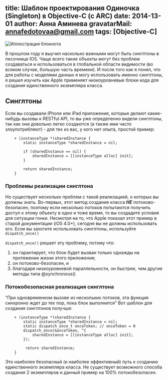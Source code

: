 title: Шаблон проектирования Одиночка (Singleton) в Objective-C  (с ARC)
date: 2014-13-01
author: Анна Аминева
gravatarMail: annafedotovaa@gmail.com
tags: [Objective-C]
---


![Иллюстрация блокнота](/blog/images/singleton1.jpg)

В прошлом году я выучил насколько важными могут быть синглтоны в песочнице IOS. Чаще всего такие объекты могут без проблем создаваться и использоваться в глобальной области видимости (во всяком случае, большую часть времени). И после того как я понял, что для работы с моделями данных я могу использовать именно синглтоны, я решил изучить как Apple применяет низкоуровневые блоки кода для создания единственного экземпляра класса.

<!-- more -->

## Синглтоны

Если вы создавали iPhone или iPad приложения, которые делают какие-нибудь вызовы к RESTful API, то вы уже определенно видели синглтоны, так как они довольно легко создаются (а также ими часто злоупотребляют) - для тех из вас, у кого нет опыта, простой пример:
```objc
    + (instanceType *)sharedInstance {
        static instanceType *sharedInstance = nil;

        if (sharedInstance == nil) {
            sharedInstance = [[instanceType alloc] init];
        }

        return sharedInstance;
    }
```

### Проблемы реализации синглтона

Но существует несколько проблем с такой реализацией, о которых вы должны знать. 
Во-первых, этот метод создания класса ***НЕ*** потоково-безопасен, поэтому если несколько потоков попытаются получить доступ к этому объекту в одно и тоже время, то вы создадите условия для ситуации гонки.
Несмотря на то, что Apple показал этот пример в старой документации (iOS 4.0+), сегодня вы не должны использовать его.
Если вы захотите использовать синглтоны, используйте `dispatch_once()`

`dispatch_once()` решает эту проблему, потому что:

1. он гарантирует, что блок будет вызван только однажды на протяжении жизни этого приложения;
2. он потоково-безопасен, и 
3. благодаря низкоуровневой параллельности, он быстрее, чем другие методы типа @synchronous()

### Потокобезопасная реализация синглтона

 “При одновременном вызове из нескольких потоков, эта функция синхронно ждет до тех пор, пока блок выполнится”
Вот шаблон для создания синглтонов получше:

```objc
    + (instanceType *)sharedInstance {
        static instanceType *sharedInstance = nil;
        static dispatch_once_t onceToken; // onceToken = 0
        dispatch_once(&onceToken, ^{
            sharedInstance = [[instanceType alloc] init];
        });

         return sharedInstance;
    }
```
Это наиболее безопасный (и наиболее эффективный) путь к созданию единственного экземпляра класса. Не существует возможного способа создания 2 экземпляров и данный пример на 100% потокобезопасен.  


